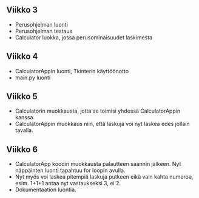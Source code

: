 ## Viikko 3

- Perusohjelman luonti
- Perusohjelman testaus
- Calculator luokka, jossa perusominaisuudet laskimesta


## Viikko 4

- CalculatorAppin luonti, Tkinterin käyttöönotto
- main.py luonti


## Viikko 5

- Calculatorin muokkausta, jotta se toimisi yhdessä CalculatorAppin kanssa.
- CalculatorAppin muokkaus niin, että laskuja voi nyt laskea edes jollain tavalla.


## Viikko 6

- CalculatorApp koodin muokkausta palautteen saannin jälkeen. Nyt näppäinten luonti tapahtuu for loopin avulla.
- Nyt myös voi laskea pitempiä laskuja putkeen eikä vain kahta numeroa, esim. 1+1+1 antaa nyt vastaukseksi 3, ei 2.
- Dokumentaation luontia.


